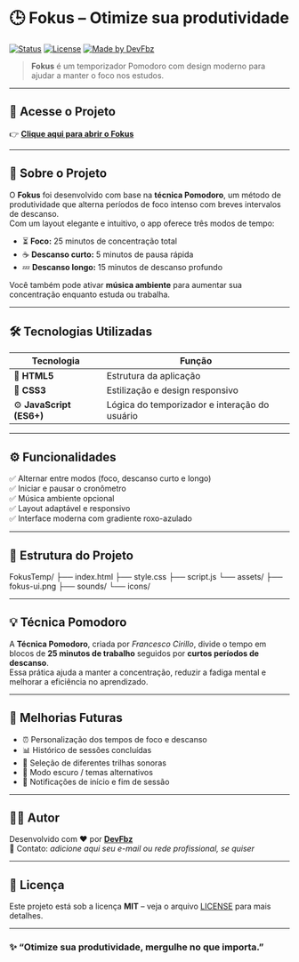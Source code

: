 # 🕒 Fokus – Otimize sua produtividade

[![Status](https://img.shields.io/badge/status-online-brightgreen)](https://devfbz.github.io/FokusTemp/index.html)
[![License](https://img.shields.io/badge/license-MIT-blue)](./LICENSE)
[![Made by DevFbz](https://img.shields.io/badge/made%20by-DevFbz-8A2BE2)](https://github.com/DevFbz)

> **Fokus** é um temporizador Pomodoro com design moderno para ajudar a manter o foco nos estudos.

---

## 🚀 Acesse o Projeto

👉 **[Clique aqui para abrir o Fokus](https://devfbz.github.io/FokusTemp/index.html)**  

---

## 🧠 Sobre o Projeto

O **Fokus** foi desenvolvido com base na **técnica Pomodoro**, um método de produtividade que alterna períodos de foco intenso com breves intervalos de descanso.  
Com um layout elegante e intuitivo, o app oferece três modos de tempo:

- ⏳ **Foco:** 25 minutos de concentração total  
- ☕ **Descanso curto:** 5 minutos de pausa rápida  
- 💤 **Descanso longo:** 15 minutos de descanso profundo  

Você também pode ativar **música ambiente** para aumentar sua concentração enquanto estuda ou trabalha.

---


## 🛠️ Tecnologias Utilizadas

| Tecnologia | Função |
|-------------|--------|
| 🧩 **HTML5** | Estrutura da aplicação |
| 🎨 **CSS3** | Estilização e design responsivo |
| ⚙️ **JavaScript (ES6+)** | Lógica do temporizador e interação do usuário |

---

## ⚙️ Funcionalidades

✅ Alternar entre modos (foco, descanso curto e longo)  
✅ Iniciar e pausar o cronômetro  
✅ Música ambiente opcional  
✅ Layout adaptável e responsivo  
✅ Interface moderna com gradiente roxo-azulado  

---

## 📂 Estrutura do Projeto

FokusTemp/
├── index.html
├── style.css
├── script.js
└── assets/
├── fokus-ui.png
├── sounds/
└── icons/


---

## 💡 Técnica Pomodoro

A **Técnica Pomodoro**, criada por *Francesco Cirillo*, divide o tempo em blocos de **25 minutos de trabalho** seguidos por **curtos períodos de descanso**.  
Essa prática ajuda a manter a concentração, reduzir a fadiga mental e melhorar a eficiência no aprendizado.

---

## 🔮 Melhorias Futuras

- ⏰ Personalização dos tempos de foco e descanso  
- 📊 Histórico de sessões concluídas  
- 🎵 Seleção de diferentes trilhas sonoras  
- 🌙 Modo escuro / temas alternativos  
- 💬 Notificações de início e fim de sessão  

---

## 👨‍💻 Autor

Desenvolvido com ❤️ por **[DevFbz](https://github.com/DevFbz)**  
📧 Contato: *adicione aqui seu e-mail ou rede profissional, se quiser*

---

## 📝 Licença

Este projeto está sob a licença **MIT** – veja o arquivo [LICENSE](./LICENSE) para mais detalhes.

---

### ✨ “Otimize sua produtividade, mergulhe no que importa.”  
